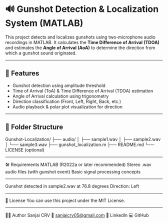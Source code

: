 # 🔊 Gunshot Detection & Localization System (MATLAB)

This project detects and localizes gunshots using two-microphone audio recordings in MATLAB. It calculates the **Time Difference of Arrival (TDOA)** and estimates the **Angle of Arrival (AoA)** to determine the direction from which a gunshot sound originated.

---

## 📌 Features

- Gunshot detection using amplitude threshold
- Time of Arrival (ToA) & Time Difference of Arrival (TDOA) estimation
- Angle of Arrival calculation using trigonometry
- Direction classification (Front, Left, Right, Back, etc.)
- Audio playback & polar plot visualization for direction

---

## 📁 Folder Structure
Gunshot-Localization/
├── audio/
│ ├── sample1.wav
│ ├── sample2.wav
│ └── sample3.wav
├── gunshot_localization.m
├── README.md
└── LICENSE (optional)

---

🛠 Requirements
MATLAB (R2022a or later recommended)
Stereo .wav audio files (with gunshot event)
Basic signal processing concepts

---
Gunshot detected in sample2.wav at 76.8 degrees
Direction: Left

---

📜 License
You can use this project under the MIT License.

---

🙋‍♂️ Author
Sanjai CRV
📧 sanjaicrv05@gmail.com
🔗 LinkedIn
💻 GitHub




